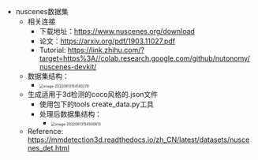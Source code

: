- nuscenes数据集
  - 相关连接
    - 下载地址：https://www.nuscenes.org/download
    - 论文：https://arxiv.org/pdf/1903.11027.pdf
    - Tutorial: https://link.zhihu.com/?target=https%3A//colab.research.google.com/github/nutonomy/nuscenes-devkit/
  - 数据集结构：
    - <img src="/Users/shixiangwang/Library/Application Support/typora-user-images/image-20220613154140278.png" alt="image-20220613154140278" style="zoom:50%;" />
  - 生成适用于3d检测的coco风格的.json文件
    - 使用包下的tools create_data.py工具
    - 处理后数据集结构：
      - <img src="/Users/shixiangwang/Library/Application Support/typora-user-images/image-20220613154500613.png" alt="image-20220613154500613" style="zoom:50%;" />
  - Reference: https://mmdetection3d.readthedocs.io/zh_CN/latest/datasets/nuscenes_det.html